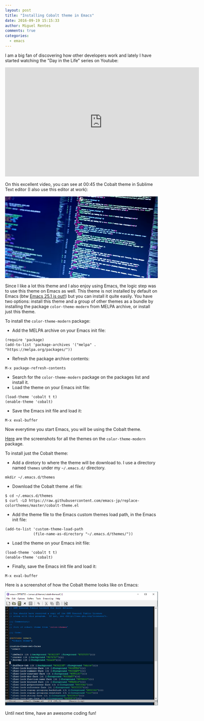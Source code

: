 ```yaml
---
layout: post
title: "Installing Cobalt theme in Emacs"
date: 2016-09-19 15:15:33
author: Miguel Rentes
comments: true
categories:
  - emacs
---
```


I am a big fan of discovering how other developers work and lately I have started watching the "Day in the Life" series on Youtube:

<div><iframe width="640" height="360" src="https://www.youtube.com/embed/vt79JcPfZQA" frameborder="0" allowfullscreen></iframe></div>

On this excellent video, you can see at 00:45 the Cobalt theme in Sublime Text editor (I also use this editor at work):

<img src="/img/CobaltTheme.png" alt="Cobalt Theme in Sublime Text editor" title="Cobalt Theme in Sublime Text editor" width="750px"/>

Since I like a lot this theme and I also enjoy using Emacs, the logic step was to use this theme on Emacs as well. This theme is not installed by default on Emacs (btw <a href="https://lists.gnu.org/archive/html/emacs-devel/2016-09/msg00451.html">Emacs 25.1 is out!</a>) but you can install it quite easily. You have two options: install this theme and a group of other themes as a bundle by installing the package `color-theme-modern` from MELPA archive, or install just this theme.

To install the `color-theme-modern` package:

* Add the MELPA archive on your Emacs init file:

```
(require 'package)
(add-to-list 'package-archives '("melpa" . "https://melpa.org/packages/"))
```

* Refresh the package archive contents:

```
M-x package-refresh-contents
```

* Search for the `color-theme-modern` package on the packages list and install it.
* Load the theme on your Emacs init file:

```
(load-theme 'cobalt t t)
(enable-theme 'cobalt)
```

* Save the Emacs init file and load it:

```
M-x eval-buffer
```

Now everytime you start Emacs, you will be using the Cobalt theme.

<a href="https://github.com/emacs-jp/replace-colorthemes/blob/master/screenshots.md">Here</a> are the screenshots for all the themes on the `color-theme-modern` package.

To install just the Cobalt theme:

* Add a diretory to where the theme will be download to. I use a directory named `themes` under my `~/.emacs.d/` directory.

```
mkdir ~/.emacs.d/themes
```

* Download the Cobalt theme .el file:

```
$ cd ~/.emacs.d/themes
$ curl -LO https://raw.githubusercontent.com/emacs-jp/replace-colorthemes/master/cobalt-theme.el
```

* Add the theme file to the Emacs custom themes load path, in the Emacs init file:

```
(add-to-list 'custom-theme-load-path
             (file-name-as-directory "~/.emacs.d/themes/"))
```

* Load the theme on your Emacs init file:

```
(load-theme 'cobalt t t)
(enable-theme 'cobalt)
```


* Finally, save the Emacs init file and load it:

```
M-x eval-buffer
```

Here is a screenshot of how the Cobalt theme looks like on Emacs:

<img src="/img/CobaltThemeEmacs.png" alt="Cobalt Theme in Emacs" title="Cobalt Theme in Emacs" width="750px"/>

Until next time, have an awesome coding fun!
